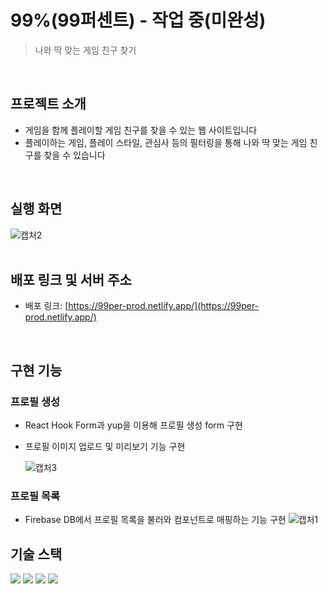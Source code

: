 # 99%(99퍼센트) - 작업 중(미완성)

> 나와 딱 맞는 게임 친구 찾기
> 
<br/>
   
## 프로젝트 소개

- 게임을 함께 플레이할 게임 친구를 찾을 수 있는 웹 사이트입니다<br/>
- 플레이하는 게임, 플레이 스타일, 관심사 등의 필터링을 통해 나와 딱 맞는 게임 친구를 찾을 수 있습니다
<br/>

## 실행 화면

![캡처2](https://github.com/creamy-ocean/99per-prod/assets/93719660/3d51aa1b-ea89-4251-ac2e-b5dd4c0d1224)
<br/>
<br/>

## 배포 링크 및 서버 주소

- 배포 링크: [https://99per-prod.netlify.app/](https://99per-prod.netlify.app/)
  <br/>
<br/>

## 구현 기능

### 프로필 생성
- React Hook Form과 yup을 이용해 프로필 생성 form 구현
- 프로필 이미지 업로드 및 미리보기 기능 구현

   ![캡처3](https://github.com/creamy-ocean/99per-prod/assets/93719660/419d2dee-712a-4cf2-bd47-af64a5fdee76)

### 프로필 목록
- Firebase DB에서 프로필 목록을 불러와 컴포넌트로 매핑하는 기능 구현
  ![캡처1](https://github.com/creamy-ocean/99per-prod/assets/93719660/40b71473-2a25-4e4a-9356-849e2604fd22)
  <br/>

## 기술 스택

<div>
  <img src="https://img.shields.io/badge/React-61DAFB?style=flat&logo=react&logoColor=white">
  <img src="https://img.shields.io/badge/TypeScript-3178C6?style=flat&logo=typescript&logoColor=white">
  <img src="https://img.shields.io/badge/Chakra UI-319795?style=flat&logo=chakraui&logoColor=white">
  <img src="https://img.shields.io/badge/Firebase-FFCA28?style=flat&logo=firebase&logoColor=white">
</div>
